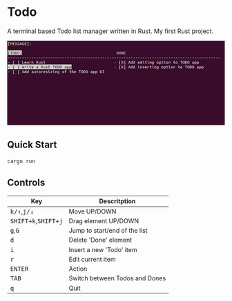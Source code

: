 # Todo

A terminal based Todo list manager written in Rust. My first Rust project.

![img](demo.png)

## Quick Start

```bash
cargo run
```

## Controls

| Key                                                 | Descritption                   |
|-----------------------------------------------------|--------------------------------|
| <kbd>k/↑</kbd>,<kbd>j/↓</kbd>                       | Move UP/DOWN                   |
| <kbd>SHIFT+k</kbd>,<kbd>SHIFT+j</kbd>               | Drag element UP/DOWN           |
| <kbd>g</kbd>,<kbd>G</kbd>                           | Jump to start/end of the list  |
| <kbd>d</kbd>                                        | Delete 'Done' element          |
| <kbd>i</kbd>                                        | Insert a new 'Todo' item       |
| <kbd>r</kbd>                                        | Edit current item       |
| <kbd>ENTER</kbd>                                    | Action                         |
| <kbd>TAB</kbd>                                      | Switch between Todos and Dones |
| <kbd>q</kbd>                                        | Quit                           |
